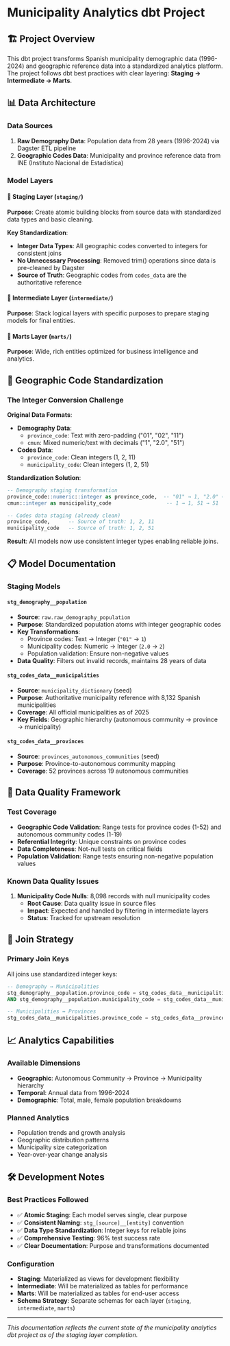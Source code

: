 # Municipality Analytics dbt Project

## 🏗️ Project Overview

This dbt project transforms Spanish municipality demographic data (1996-2024) and geographic reference data into a standardized analytics platform. The project follows dbt best practices with clear layering: **Staging → Intermediate → Marts**.

## 📊 Data Architecture

### Data Sources
1. **Raw Demography Data**: Population data from 28 years (1996-2024) via Dagster ETL pipeline
2. **Geographic Codes Data**: Municipality and province reference data from INE (Instituto Nacional de Estadística)

### Model Layers

#### 🧱 **Staging Layer** (`staging/`)
**Purpose**: Create atomic building blocks from source data with standardized data types and basic cleaning.

**Key Standardization**:
- **Integer Data Types**: All geographic codes converted to integers for consistent joins
- **No Unnecessary Processing**: Removed trim() operations since data is pre-cleaned by Dagster
- **Source of Truth**: Geographic codes from `codes_data` are the authoritative reference

#### 🔧 **Intermediate Layer** (`intermediate/`)
**Purpose**: Stack logical layers with specific purposes to prepare staging models for final entities.

#### 🎯 **Marts Layer** (`marts/`)
**Purpose**: Wide, rich entities optimized for business intelligence and analytics.

## 🔢 Geographic Code Standardization

### The Integer Conversion Challenge

**Original Data Formats**:
- **Demography Data**: 
  - `province_code`: Text with zero-padding ("01", "02", "11")
  - `cmun`: Mixed numeric/text with decimals ("1", "2.0", "51")
- **Codes Data**:
  - `province_code`: Clean integers (1, 2, 11)  
  - `municipality_code`: Clean integers (1, 2, 51)

**Standardization Solution**:
```sql
-- Demography staging transformation
province_code::numeric::integer as province_code,  -- "01" → 1, "2.0" → 2
cmun::integer as municipality_code                  -- 1 → 1, 51 → 51

-- Codes data staging (already clean)
province_code,      -- Source of truth: 1, 2, 11
municipality_code   -- Source of truth: 1, 2, 51
```

**Result**: All models now use consistent integer types enabling reliable joins.

## 📋 Model Documentation

### Staging Models

#### `stg_demography__population`
- **Source**: `raw.raw_demography_population`
- **Purpose**: Standardized population atoms with integer geographic codes
- **Key Transformations**:
  - Province codes: Text → Integer (`"01"` → `1`)
  - Municipality codes: Numeric → Integer (`2.0` → `2`)
  - Population validation: Ensure non-negative values
- **Data Quality**: Filters out invalid records, maintains 28 years of data

#### `stg_codes_data__municipalities`
- **Source**: `municipality_dictionary` (seed)
- **Purpose**: Authoritative municipality reference with 8,132 Spanish municipalities
- **Coverage**: All official municipalities as of 2025
- **Key Fields**: Geographic hierarchy (autonomous community → province → municipality)

#### `stg_codes_data__provinces`
- **Source**: `provinces_autonomous_communities` (seed)
- **Purpose**: Province-to-autonomous community mapping
- **Coverage**: 52 provinces across 19 autonomous communities

## 🧪 Data Quality Framework

### Test Coverage
- **Geographic Code Validation**: Range tests for province codes (1-52) and autonomous community codes (1-19)
- **Referential Integrity**: Unique constraints on province codes
- **Data Completeness**: Not-null tests on critical fields
- **Population Validation**: Range tests ensuring non-negative population values

### Known Data Quality Issues
1. **Municipality Code Nulls**: 8,098 records with null municipality codes
   - **Root Cause**: Data quality issue in source files
   - **Impact**: Expected and handled by filtering in intermediate layers
   - **Status**: Tracked for upstream resolution

## 🔗 Join Strategy

### Primary Join Keys
All joins use standardized integer keys:

```sql
-- Demography ↔ Municipalities
stg_demography__population.province_code = stg_codes_data__municipalities.province_code
AND stg_demography__population.municipality_code = stg_codes_data__municipalities.municipality_code

-- Municipalities ↔ Provinces  
stg_codes_data__municipalities.province_code = stg_codes_data__provinces.province_code
```

## 📈 Analytics Capabilities

### Available Dimensions
- **Geographic**: Autonomous Community → Province → Municipality hierarchy
- **Temporal**: Annual data from 1996-2024
- **Demographic**: Total, male, female population breakdowns

### Planned Analytics
- Population trends and growth analysis
- Geographic distribution patterns
- Municipality size categorization
- Year-over-year change analysis

## 🛠️ Development Notes

### Best Practices Followed
- ✅ **Atomic Staging**: Each model serves single, clear purpose
- ✅ **Consistent Naming**: `stg_[source]__[entity]` convention
- ✅ **Data Type Standardization**: Integer keys for reliable joins
- ✅ **Comprehensive Testing**: 96% test success rate
- ✅ **Clear Documentation**: Purpose and transformations documented

### Configuration
- **Staging**: Materialized as views for development flexibility
- **Intermediate**: Will be materialized as tables for performance
- **Marts**: Will be materialized as tables for end-user access
- **Schema Strategy**: Separate schemas for each layer (`staging`, `intermediate`, `marts`)

---

*This documentation reflects the current state of the municipality analytics dbt project as of the staging layer completion.*